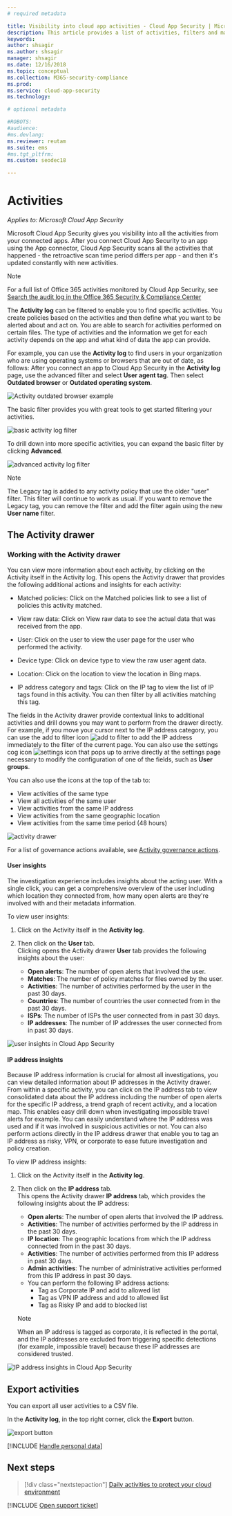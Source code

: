 ```yaml
---
# required metadata

title: Visibility into cloud app activities - Cloud App Security | Microsoft Docs
description: This article provides a list of activities, filters and match parameters that can be applied to activity policies.
keywords:
author: shsagir
ms.author: shsagir
manager: shsagir
ms.date: 12/16/2018
ms.topic: conceptual
ms.collection: M365-security-compliance
ms.prod:
ms.service: cloud-app-security
ms.technology:

# optional metadata

#ROBOTS:
#audience:
#ms.devlang:
ms.reviewer: reutam
ms.suite: ems
#ms.tgt_pltfrm:
ms.custom: seodec18

---
```

# Activities

*Applies to: Microsoft Cloud App Security*

Microsoft Cloud App Security gives you visibility into all the activities from your connected apps. After you connect Cloud App Security to an app using the App connector, Cloud App Security scans all the activities that happened - the retroactive scan time period differs per app - and then it's updated constantly with new activities.

> [!NOTE]
> For a full list of Office 365 activities monitored by Cloud App Security, see [Search the audit log in the Office 365 Security & Compliance Center](https://support.office.com/article/Search-the-audit-log-in-the-Office-365-Security-Compliance-Center-0d4d0f35-390b-4518-800e-0c7ec95e946c?ui=en-US&rs=en-US&ad=US#ID0EABAAA=Audited_activities)

The **Activity log** can be filtered to enable you to find specific activities. You create policies based on the activities and then define what you want to be alerted about and act on. You are able to search for activities performed on certain files. The type of activities and the information we get for each activity depends on the app and what kind of data the app can provide.

For example, you can use the **Activity log** to find users in your organization who are using operating systems or browsers that are out of date, as follows:
After you connect an app to Cloud App Security in the **Activity log** page, use the advanced filter and select **User agent tag**. Then select **Outdated browser** or **Outdated operating system**.

![Activity outdated browser example](media/activity-example-outdated.png)

The basic filter provides you with great tools to get started filtering your activities.

![basic activity log filter](media/activity-log-filter-basic.png)

To drill down into more specific activities, you can expand the basic filter by clicking **Advanced**.

![advanced activity log filter](media/activity-log-filter-advanced.png)

> [!NOTE]
> The Legacy tag is added to any activity policy that use the older "user" filter. This filter will continue to work as usual. If you want to remove the Legacy tag, you can remove the filter and add the filter again using the new **User name** filter.

## The Activity drawer

### Working with the Activity drawer

You can view more information about each activity, by clicking on the Activity itself in the Activity log. This opens the Activity drawer that provides the following additional actions and insights for each activity:
- Matched policies: Click on the Matched policies link to see a list of policies this activity matched.

- View raw data: Click on View raw data to see the actual data that was received from the app.

- User: Click on the user to view the user page for the user who performed the activity.

- Device type: Click on device type to view the raw user agent data.

- Location: Click on the location to view the location in Bing maps.

- IP address category and tags: Click on the IP tag to view the list of IP tags found in this activity. You can then filter by all activities matching this tag.

The fields in the Activity drawer provide contextual links to additional activities and drill downs you may want to perform from the drawer directly. For example, if you move your cursor next to the IP address category, you can use the add to filter icon ![add to filter](media/add-to-filter-icon.png) to add the IP address immediately to the filter of the current page. You can also use the settings cog icon ![settings icon](media/contextual-settings-icon.png) that pops up to arrive directly at the settings page necessary to modify the configuration of one of the fields, such as **User groups**.

You can also use the icons at the top of the tab to:
- View activities of the same type
- View all activities of the same user
- View activities from the same IP address
- View activities from the same geographic location
- View activities from the same time period (48 hours)

![activity drawer](media/activity-drawer.png "activity drawer")

For a list of governance actions available, see [Activity governance actions](governance-actions.md#activity-governance-actions).

#### User insights

The investigation experience includes insights about the acting user. With a single click, you can get a comprehensive overview of the user including which location they connected from, how many open alerts are they're involved with and their metadata information.

To view user insights:

1. Click on the Activity itself in the **Activity log**.

2. Then click on the **User** tab.  
Clicking opens the Activity drawer **User** tab provides the following insights about the user:
    - **Open alerts**: The number of open alerts that involved the user.
    - **Matches**: The number of policy matches for files owned by the user.
    - **Activities**: The number of activities performed by the user in the past 30 days.
    - **Countries**: The number of countries the user connected from in the past 30 days.
    - **ISPs**: The number of ISPs the user connected from in past 30 days.
    - **IP addresses**: The number of IP addresses the user connected from in past 30 days.

![user insights in Cloud App Security](media/user-insights.png)

#### IP address insights

Because IP address information is crucial for almost all investigations, you can view detailed information about IP addresses in the Activity drawer. From within a specific activity, you can click on the IP address tab to view consolidated data about the IP address including the number of open alerts for the specific IP address, a trend graph of recent activity, and a location map. This enables easy drill down when investigating impossible travel alerts for example. You can easily understand where the IP address was used and if it was involved in suspicious activities or not. You can also perform actions directly in the IP address drawer that enable you to tag an IP address as risky, VPN, or corporate to ease future investigation and policy creation.

To view IP address insights:

1. Click on the Activity itself in the **Activity log**.

2. Then click on the **IP address** tab.  
This opens the Activity drawer **IP address** tab, which provides the following insights about the IP address:
    - **Open alerts**: The number of open alerts that involved the IP address.
    - **Activities**: The number of activities performed by the IP address in the past 30 days.
    - **IP location**: The geographic locations from which the IP address connected from in the past 30 days.
    - **Activities**: The number of activities performed from this IP address in past 30 days.
    - **Admin activities**: The number of administrative activities performed from this IP address in past 30 days.
    - You can perform the following IP address actions:
        - Tag as Corporate IP and add to allowed list
        - Tag as VPN IP address and add to allowed list
        - Tag as Risky IP and add to blocked list

   >[!NOTE]
   > When an IP address is tagged as corporate, it is reflected in the portal, and the IP addresses are excluded from triggering specific detections (for example, impossible travel) because these IP addresses are considered trusted.

![IP address insights in Cloud App Security](media/ip-address-insights.png)

## Export activities <a name="export"></a>

You can export all user activities to a CSV file.

In the **Activity log**, in the top right corner, click the **Export** button.

![export button](media/export-button.png)

[!INCLUDE [Handle personal data](../includes/gdpr-intro-sentence.md)]

## Next steps

> [!div class="nextstepaction"]
> [Daily activities to protect your cloud environment](daily-activities-to-protect-your-cloud-environment.md)

[!INCLUDE [Open support ticket](includes/support.md)]
